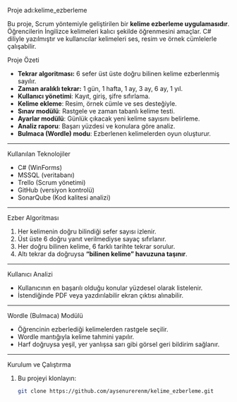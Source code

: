 Proje adı:kelime_ezberleme 

Bu proje, Scrum yöntemiyle geliştirilen bir **kelime ezberleme uygulamasıdır**. Öğrencilerin İngilizce kelimeleri kalıcı şekilde öğrenmesini amaçlar. C# diliyle yazılmıştır ve kullanıcılar kelimeleri ses, resim ve örnek cümlelerle çalışabilir.


  Proje Özeti

-  **Tekrar algoritması:** 6 sefer üst üste doğru bilinen kelime ezberlenmiş sayılır.
-  **Zaman aralıklı tekrar:** 1 gün, 1 hafta, 1 ay, 3 ay, 6 ay, 1 yıl.
-  **Kullanıcı yönetimi**: Kayıt, giriş, şifre sıfırlama.
-  **Kelime ekleme**: Resim, örnek cümle ve ses desteğiyle.
-  **Sınav modülü**: Rastgele ve zaman tabanlı kelime testi.
-  **Ayarlar modülü**: Günlük çıkacak yeni kelime sayısını belirleme.
-  **Analiz raporu**: Başarı yüzdesi ve konulara göre analiz.
-  **Bulmaca (Wordle) modu**: Ezberlenen kelimelerden oyun oluşturur.

---

 Kullanılan Teknolojiler

-  C# (WinForms)
-  MSSQL (veritabanı)
-  Trello (Scrum yönetimi)
-  GitHub (versiyon kontrolü)
-  SonarQube (Kod kalitesi analizi)

---


 Ezber Algoritması

1. Her kelimenin doğru bilindiği sefer sayısı izlenir.
2. Üst üste 6 doğru yanıt verilmediyse sayaç sıfırlanır.
3. Her doğru bilinen kelime, 6 farklı tarihte tekrar sorulur.
4. Altı tekrar da doğruysa **“bilinen kelime” havuzuna taşınır**.

---

 Kullanıcı Analizi

- Kullanıcının en başarılı olduğu konular yüzdesel olarak listelenir.
- İstendiğinde PDF veya yazdırılabilir ekran çıktısı alınabilir.

---
 Wordle (Bulmaca) Modülü

- Öğrencinin ezberlediği kelimelerden rastgele seçilir.
- Wordle mantığıyla kelime tahmini yapılır.
- Harf doğruysa yeşil, yer yanlışsa sarı gibi görsel geri bildirim sağlanır.

---


 Kurulum ve Çalıştırma

1. Bu projeyi klonlayın:
   ```bash
   git clone https://github.com/aysenurerenm/kelime_ezberleme.git 
